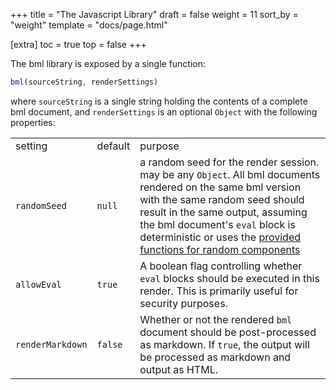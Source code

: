 +++
title = "The Javascript Library"
draft = false
weight = 11
sort_by = "weight"
template = "docs/page.html"

[extra]
toc = true
top = false
+++

The bml library is exposed by a single function:

```js
bml(sourceString, renderSettings)
```

where `sourceString` is a single string holding the contents of a
complete bml document, and `renderSettings` is an optional `Object` with
the following properties:

<table>
<colgroup>
<col/>
<col/>
<col/>
</colgroup>
<tbody>
<tr>
<td>setting</td>
<td>default</td>
<td>purpose</td>
</tr>
<tr>
<td><code>randomSeed</code></td>
<td><code>null</code></td>
<td>a random seed for the render session. may be any <code>Object</code>. All bml documents rendered on the same bml version with the same random seed should result in the same output, assuming the bml document's <code>eval</code> block is deterministic or uses the <a href="/docs/the-language/eval-api/">provided functions for random components</a></td>
</tr>
<tr>
<td><code>allowEval</code></td>
<td><code>true</code></td>
<td>A boolean flag controlling whether <code>eval</code> blocks should be executed in this render. This is primarily useful for security purposes.</td>
</tr>
<tr>
<td><code>renderMarkdown</code></td>
<td><code>false</code></td>
<td>Whether or not the rendered <code>bml</code> document should be post-processed as markdown. If <code>true</code>, the output will be processed as markdown and output as HTML.</td>
</tr>
</tbody>
</table>
